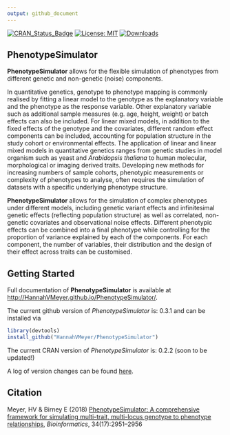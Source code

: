 ```yaml
---
output: github_document
---
```

<!-- rmarkdown v1 -->
<!-- README.md is generated from README.Rmd. Please edit that file -->



[![CRAN_Status_Badge](http://www.r-pkg.org/badges/version/PhenotypeSimulator)](https://cran.r-project.org/package=PhenotypeSimulator)
[![License: MIT](https://img.shields.io/badge/License-MIT-yellow.svg)](https://opensource.org/licenses/MIT)
[![Downloads](http://cranlogs.r-pkg.org/badges/grand-total/PhenotypeSimulator?color=red)](http://cran.rstudio.com/web/packages/PhenotypeSimulator/index.html)

## <i class="fa fa-map" aria-hidden="true"></i> PhenotypeSimulator

**PhenotypeSimulator** allows for the flexible simulation of phenotypes from
different genetic and non-genetic (noise) components. 

In quantitative genetics, genotype to phenotype mapping is commonly realised by
fitting a linear model to the genotype as the explanatory variable and the
phenotype as the response variable. Other explanatory variable such as
additional sample measures (e.g. age, height, weight) or batch effects can also
be included. For linear mixed models, in addition to the fixed effects of the
genotype and the covariates, different random effect components can be included,
accounting for population structure in the study cohort or environmental
effects. The application of linear and linear mixed models in quantitative
genetics ranges from genetic studies in model organism such as yeast and
*Arabidopsis thaliana* to human molecular, morphological or imaging derived
traits. Developing new methods for increasing numbers of sample cohorts,
phenotypic measurements or complexity of phenotypes to analyse, often requires
the simulation of datasets with a specific underlying phenotype structure. 

**PhenotypeSimulator** allows for the simulation of complex phenotypes under
different models, including genetic variant effects and infinitesimal genetic
effects (reflecting population structure) as well as correlated, non-genetic
covariates and observational noise effects. Different phenotypic effects can be
combined into a final phenotype while controlling for the proportion of variance
explained by each of the components. For each component, the number of
variables, their distribution and the design of their effect across traits can
be customised.

## <i class="fa fa-cog" aria-hidden="true"></i> Getting Started

Full documentation of **PhenotypeSimulator** is available at
http://HannahVMeyer.github.io/PhenotypeSimulator/.

The current github version of *PhenotypeSimulator* is: 0.3.1 and can be
installed via

```r
library(devtools)
install_github("HannahVMeyer/PhenotypeSimulator")
```
The current CRAN version of *PhenotypeSimulator* is: 0.2.2 (soon to be updated!)

A log of version changes can be found [here](https://github.com/HannahVMeyer/PhenotypeSimulator/blob/master/NEWS.md).

## <i class="fa fa-pencil" aria-hidden="true"></i> Citation
Meyer, HV & Birney E (2018) [PhenotypeSimulator: A comprehensive framework for simulating multi-trait, multi-locus genotype to phenotype relationships](https://doi.org/10.1093/bioinformatics/bty197), *Bioinformatics*, 34(17):2951–2956








